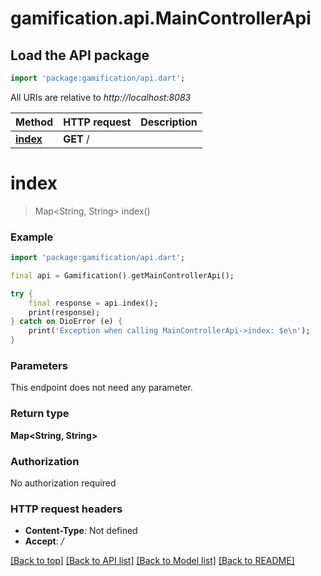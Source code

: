 # gamification.api.MainControllerApi

## Load the API package
```dart
import 'package:gamification/api.dart';
```

All URIs are relative to *http://localhost:8083*

Method | HTTP request | Description
------------- | ------------- | -------------
[**index**](MainControllerApi.md#index) | **GET** / | 


# **index**
> Map<String, String> index()



### Example
```dart
import 'package:gamification/api.dart';

final api = Gamification().getMainControllerApi();

try {
    final response = api.index();
    print(response);
} catch on DioError (e) {
    print('Exception when calling MainControllerApi->index: $e\n');
}
```

### Parameters
This endpoint does not need any parameter.

### Return type

**Map&lt;String, String&gt;**

### Authorization

No authorization required

### HTTP request headers

 - **Content-Type**: Not defined
 - **Accept**: */*

[[Back to top]](#) [[Back to API list]](../README.md#documentation-for-api-endpoints) [[Back to Model list]](../README.md#documentation-for-models) [[Back to README]](../README.md)

